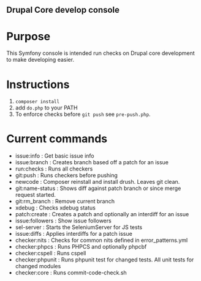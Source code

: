 ## Drupal Core develop console

# Purpose
This Symfony console is intended run checks on Drupal core development to make developing easier.


# Instructions
1. `composer install`
2. add `do.php` to your PATH
3. To enforce checks before `git push` see `pre-push.php`.

# Current commands
* issue:info : Get basic issue info
* issue:branch : Creates branch based off a patch for an issue
* run:checks : Runs all checkers
* git:push : Runs checkers before pushing
* newcode : Composer reinstall and install drush. Leaves git clean.
* git:name-status : Shows diff against patch branch or since merge request started.
* git:rm_branch : Remove current branch
* xdebug : Checks xdebug status
* patch:create : Creates a patch and optionally an interdiff for an issue
* issue:followers : Show issue followers
* sel-server : Starts the SeleniumServer for JS tests
* issue:diffs : Applies interdiffs for a patch issue
* checker:nits : Checks for common nits defined in error_patterns.yml
* checker:phpcs : Runs PHPCS and optionally phpcbf
* checker:cspell : Runs cspell
* checker:phpunit : Runs phpunit test for changed tests. All unit tests for changed modules
* checker:core : Runs commit-code-check.sh
